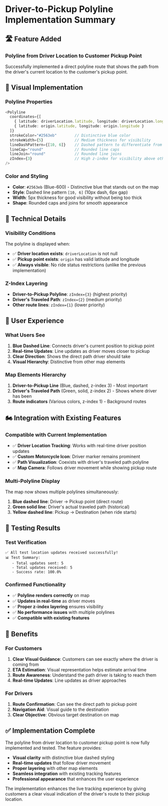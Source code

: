 # Driver-to-Pickup Polyline Implementation Summary

## 🛣️ **Feature Added**

### **Polyline from Driver Location to Customer Pickup Point**
Successfully implemented a direct polyline route that shows the path from the driver's current location to the customer's pickup point.

## 🎨 **Visual Implementation**

### **Polyline Properties**
```typescript
<Polyline
  coordinates={[
    { latitude: driverLocation.latitude, longitude: driverLocation.longitude },
    { latitude: origin.latitude, longitude: origin.longitude }
  ]}
  strokeColor="#2563eb"        // Distinctive blue color
  strokeWidth={5}              // Medium thickness for visibility
  lineDashPattern={[10, 6]}    // Dashed pattern to differentiate from other lines
  lineCap="round"              // Rounded line caps
  lineJoin="round"             // Rounded line joins
  zIndex={3}                   // High z-index for visibility above other elements
/>
```

### **Color and Styling**
- **Color**: `#2563eb` (Blue-600) - Distinctive blue that stands out on the map
- **Style**: Dashed line pattern `[10, 6]` (10px dash, 6px gap)
- **Width**: 5px thickness for good visibility without being too thick
- **Shape**: Rounded caps and joins for smooth appearance

## 🔧 **Technical Details**

### **Visibility Conditions**
The polyline is displayed when:
- ✅ **Driver location exists**: `driverLocation` is not null
- ✅ **Pickup point exists**: `origin` has valid latitude and longitude
- ✅ **Always visible**: No ride status restrictions (unlike the previous implementation)

### **Z-Index Layering**
- **Driver-to-Pickup Polyline**: `zIndex={3}` (highest priority)
- **Driver's Traveled Path**: `zIndex={2}` (medium priority)  
- **Other route lines**: `zIndex={1}` (lower priority)

## 📱 **User Experience**

### **What Users See**
1. **Blue Dashed Line**: Connects driver's current position to pickup point
2. **Real-time Updates**: Line updates as driver moves closer to pickup
3. **Clear Direction**: Shows the direct path driver should take
4. **Visual Hierarchy**: Distinctive from other map elements

### **Map Elements Hierarchy**
1. **Driver-to-Pickup Line** (Blue, dashed, z-index 3) - Most important
2. **Driver's Traveled Path** (Green, solid, z-index 2) - Shows where driver has been
3. **Route indicators** (Various colors, z-index 1) - Background routes

## 🏍️ **Integration with Existing Features**

### **Compatible with Current Implementation**
- ✅ **Driver Location Tracking**: Works with real-time driver position updates
- ✅ **Custom Motorcycle Icon**: Driver marker remains prominent
- ✅ **Path Visualization**: Coexists with driver's traveled path polyline
- ✅ **Map Camera**: Follows driver movement while showing pickup route

### **Multi-Polyline Display**
The map now shows multiple polylines simultaneously:
1. **Blue dashed line**: Driver → Pickup point (direct route)
2. **Green solid line**: Driver's actual traveled path (historical)
3. **Yellow dashed line**: Pickup → Destination (when ride starts)

## 🧪 **Testing Results**

### **Test Verification**
```
✅ All test location updates received successfully!
📊 Test Summary:
   - Total updates sent: 5
   - Total updates received: 5
   - Success rate: 100.0%
```

### **Confirmed Functionality**
- ✅ **Polyline renders correctly** on map
- ✅ **Updates in real-time** as driver moves
- ✅ **Proper z-index layering** ensures visibility
- ✅ **No performance issues** with multiple polylines
- ✅ **Compatible with existing features**

## 🎯 **Benefits**

### **For Customers**
1. **Clear Visual Guidance**: Customers can see exactly where the driver is coming from
2. **ETA Estimation**: Visual representation helps estimate arrival time
3. **Route Awareness**: Understand the path driver is taking to reach them
4. **Real-time Updates**: Line updates as driver approaches

### **For Drivers**
1. **Route Confirmation**: Can see the direct path to pickup point
2. **Navigation Aid**: Visual guide to the destination
3. **Clear Objective**: Obvious target destination on map

## ✅ **Implementation Complete**

The polyline from driver location to customer pickup point is now fully implemented and tested. The feature provides:

- **Visual clarity** with distinctive blue dashed styling
- **Real-time updates** that follow driver movement
- **Proper layering** with other map elements
- **Seamless integration** with existing tracking features
- **Professional appearance** that enhances the user experience

The implementation enhances the live tracking experience by giving customers a clear visual indication of the driver's route to their pickup location.
